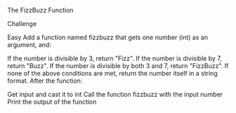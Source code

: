 The FizzBuzz Function


Challenge

Easy
Add a function named fizzbuzz that gets one number (int) as an argument, and:

If the number is divisible by 3, return "Fizz".
If the number is divisible by 7, return "Buzz".
If the number is divisible by both 3 and 7, return "FizzBuzz".
If none of the above conditions are met, return the number itself in a string format.
After the function:

Get input and cast it to int
Call the function fizzbuzz with the input number
Print the output of the function
